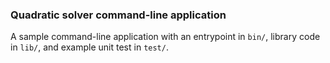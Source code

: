 ### Quadratic solver command-line application

A sample command-line application with an entrypoint in `bin/`, library code
in `lib/`, and example unit test in `test/`.
